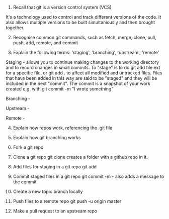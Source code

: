 1) Recall that git is a version control system (VCS)
  
  It's a technology used to control and track different versions of the code. It also allows multiple versions to be built simultaniously and then brought together.

2) Recognise common git commands, such as fetch, merge, clone, pull, push, add, remote, and commit

3) Explain the following terms: 'staging', 'branching', 'upstream', 'remote'

  Staging - allows you to continue making changes to the working directory and to record changes in small commits.
    To "stage" is to do git add file.ext for a specific file, or git add . to affect all modified and untracked files.
    Files that have been added in this way are said to be "staged" and they will be included in the next "commit".
    The commit is a snapshot of your work created e.g. with git commit -m "I wrote something"
  
  Branching - 
    
  Upstream -
    
  Remote - 
  
4) Explain how repos work, referencing the .git file

5) Explain how git branching works

6) Fork a git repo

7) Clone a git repo
  git clone creates a folder with a github repo in it.

8) Add files for staging in a git repo
  git add

9) Commit staged files in a git repo
git commit -m - also adds a message to the commit

10) Create a new topic branch locally

11) Push files to a remote repo
  git push -u origin master

12) Make a pull request to an upstream repo

